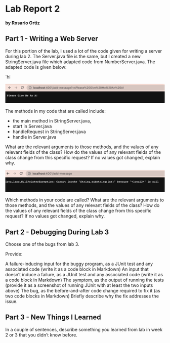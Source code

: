 # Lab Report 2 
**by Rosario Ortiz**

## Part 1 - Writing a Web Server 

For this portion of the lab, I used a lot of the code given for writing a server during lab 2. The Server.java file is the same, but I created a new StringServer.java file which adapted code from NumberServer.java. The adapted code is given below:  

`hi

![Screenshot of server printing the formatted query "Please give me an A !"](images/server_ss1.png)<!--- Code-->

The methods in my code that are called include:
- the main method in StringServer.java,
- start in Server.java
- handleRequest in StringServer.java
- handle in Server.java


What are the relevant arguments to those methods, and the values of any relevant fields of the class?
How do the values of any relevant fields of the class change from this specific request? If no values got changed, explain why.  

![Screenshot of server printing an error message](images/server_ss2.png)

Which methods in your code are called?
What are the relevant arguments to those methods, and the values of any relevant fields of the class?
How do the values of any relevant fields of the class change from this specific request? If no values got changed, explain why.

## Part 2 - Debugging During Lab 3

Choose one of the bugs from lab 3.

Provide:

A failure-inducing input for the buggy program, as a JUnit test and any associated code (write it as a code block in Markdown)
An input that doesn’t induce a failure, as a JUnit test and any associated code (write it as a code block in Markdown)
The symptom, as the output of running the tests (provide it as a screenshot of running JUnit with at least the two inputs above)
The bug, as the before-and-after code change required to fix it (as two code blocks in Markdown)
Briefly describe why the fix addresses the issue.


## Part 3 - New Things I Learned

In a couple of sentences, describe something you learned from lab in week 2 or 3 that you didn’t know before.



